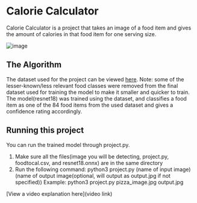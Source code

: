 # Calorie Calculator

 Calorie Calculator is a project that takes an image of a food item and gives the amount of calories in that food item for one serving size.

![image](https://github.com/user-attachments/assets/ce6b6fd2-055d-439a-9a88-ad7621009353)


## The Algorithm

The dataset used for the project can be viewed [here](https://www.kaggle.com/datasets/kmader/food41). Note: some of the lesser-known/less relevant food classes were removed from the final dataset used for training the model to make it smaller and quicker to train. 
The model(resnet18) was trained using the dataset, and classifies a food item as one of the 84 food items from the used dataset and gives a confidence rating accordingly.

## Running this project

You can run the trained model through project.py.
1. Make sure all the files(image you will be detecting, project.py, foodtocal.csv, and resnet18.onnx) are in the same directory
2. Run the following command:
   python3 project.py (name of input image) (name of output image(optional, will output as output.jpg if not specified))
Example:
   python3 project.py pizza_image.jpg output.jpg


[View a video explanation here](video link)
